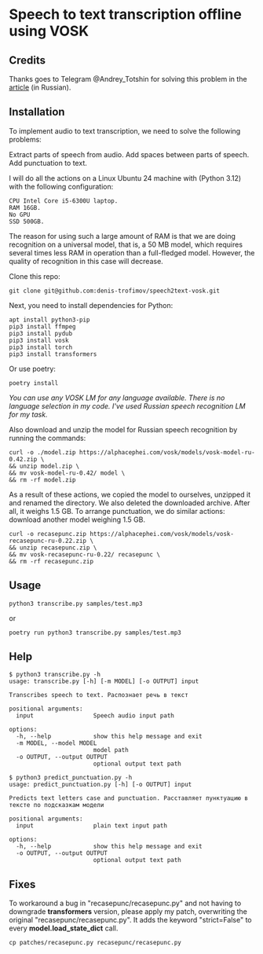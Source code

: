 # Speech to text transcription offline using VOSK

## Credits

Thanks goes to Telegram @Andrey_Totshin for solving this problem in the [article][article] (in Russian).

## Installation

To implement audio to text transcription, we need to solve the following problems:

Extract parts of speech from audio.
Add spaces between parts of speech.
Add punctuation to text.

I will do all the actions on a Linux Ubuntu 24 machine with (Python 3.12) with the following configuration:

    CPU Intel Core i5-6300U laptop.
    RAM 16GB.
    No GPU
    SSD 500GB.

The reason for using such a large amount of RAM is that we are doing recognition on a universal model, that is, a 50 MB model, which requires several times less RAM in operation than a full-fledged model. However, the quality of recognition in this case will decrease.

Clone this repo:

    git clone git@github.com:denis-trofimov/speech2text-vosk.git

Next, you need to install dependencies for Python:

    apt install python3-pip
    pip3 install ffmpeg
    pip3 install pydub
    pip3 install vosk
    pip3 install torch
    pip3 install transformers

Or use poetry:

    poetry install

*You can use any VOSK LM for any language available. There is no language selection in my code.*
*I've used Russian speech recognition LM for my task.*

Also download and unzip the model for Russian speech recognition by running the commands:

    curl -o ./model.zip https://alphacephei.com/vosk/models/vosk-model-ru-0.42.zip \
    && unzip model.zip \
    && mv vosk-model-ru-0.42/ model \
    && rm -rf model.zip

As a result of these actions, we copied the model to ourselves, unzipped it and renamed the directory. We also deleted the downloaded archive. After all, it weighs 1.5 GB. To arrange punctuation, we do similar actions: download another model weighing 1.5 GB.

    curl -o recasepunc.zip https://alphacephei.com/vosk/models/vosk-recasepunc-ru-0.22.zip \
    && unzip recasepunc.zip \
    && mv vosk-recasepunc-ru-0.22/ recasepunc \
    && rm -rf recasepunc.zip

## Usage

    python3 transcribe.py samples/test.mp3

  or

    poetry run python3 transcribe.py samples/test.mp3

## Help

    $ python3 transcribe.py -h
    usage: transcribe.py [-h] [-m MODEL] [-o OUTPUT] input

    Transcribes speech to text. Распознает речь в текст

    positional arguments:
      input                 Speech audio input path

    options:
      -h, --help            show this help message and exit
      -m MODEL, --model MODEL
                            model path
      -o OUTPUT, --output OUTPUT
                            optional output text path

    $ python3 predict_punctuation.py -h
    usage: predict_punctuation.py [-h] [-o OUTPUT] input

    Predicts text letters case and punctuation. Расставляет пунктуацию в тексте по подсказкам модели

    positional arguments:
      input                 plain text input path

    options:
      -h, --help            show this help message and exit
      -o OUTPUT, --output OUTPUT
                            optional output text path

## Fixes

To workaround a bug in "recasepunc/recasepunc.py" and not having to downgrade **transformers** version, please apply my patch, overwriting the original "recasepunc/recasepunc.py".
It adds the keyword "strict=False" to every **model.load_state_dict** call.

    cp patches/recasepunc.py recasepunc/recasepunc.py

[article]: https://proglib.io/p/reshaem-zadachu-perevoda-russkoy-rechi-v-tekst-s-pomoshchyu-python-i-biblioteki-vosk-2022-06-30
